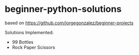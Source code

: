 # beginner-python-solutions
based on https://github.com/jorgegonzalez/beginner-projects

Solutions Implemented:
 - 99 Bottles
 - Rock Paper Scissors
